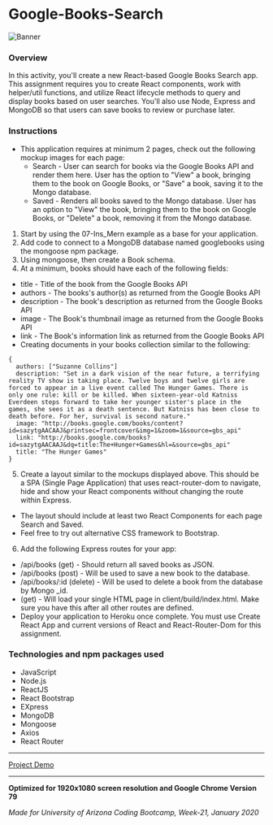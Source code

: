 # Google-Books-Search

![Banner](public/images/githubtpl.png)

### Overview

In this activity, you'll create a new React-based Google Books Search app. This assignment requires you to create React components, work with helper/util functions, and utilize React lifecycle methods to query and display books based on user searches. You'll also use Node, Express and MongoDB so that users can save books to review or purchase later.

### Instructions

* This application requires at minimum 2 pages, check out the following mockup images for each page:
  * Search - User can search for books via the Google Books API and render them here. User has the option to "View" a book, bringing them to the book on Google Books, or "Save" a book, saving it to the Mongo database.
  * Saved - Renders all books saved to the Mongo database. User has an option to "View" the book, bringing them to the book on Google Books, or "Delete" a book, removing it from the Mongo database.
1. Start by using the 07-Ins_Mern example as a base for your application.
2. Add code to connect to a MongoDB database named googlebooks using the mongoose npm package.
3. Using mongoose, then create a Book schema.
4. At a minimum, books should have each of the following fields:
  * title - Title of the book from the Google Books API
  * authors - The books's author(s) as returned from the Google Books API
  * description - The book's description as returned from the Google Books API
  * image - The Book's thumbnail image as returned from the Google Books API
  * link - The Book's information link as returned from the Google Books API
  * Creating documents in your books collection similar to the following:

``` 
{
  authors: ["Suzanne Collins"]
  description: "Set in a dark vision of the near future, a terrifying reality TV show is taking place. Twelve boys and twelve girls are forced to appear in a live event called The Hunger Games. There is only one rule: kill or be killed. When sixteen-year-old Katniss Everdeen steps forward to take her younger sister's place in the games, she sees it as a death sentence. But Katniss has been close to death before. For her, survival is second nature."
  image: "http://books.google.com/books/content?id=sazytgAACAAJ&printsec=frontcover&img=1&zoom=1&source=gbs_api"
  link: "http://books.google.com/books?id=sazytgAACAAJ&dq=title:The+Hunger+Games&hl=&source=gbs_api"
  title: "The Hunger Games"
}

``` 
5. Create a layout similar to the mockups displayed above. This should be a SPA (Single Page Application) that uses react-router-dom to navigate, hide and show your React components without changing the route within Express.
  * The layout should include at least two React Components for each page Search and Saved.
  * Feel free to try out alternative CSS framework to Bootstrap.
6. Add the following Express routes for your app:
  * /api/books (get) - Should return all saved books as JSON.
  * /api/books (post) - Will be used to save a new book to the database.
  * /api/books/:id (delete) - Will be used to delete a book from the database by Mongo _id.
  * (get) - Will load your single HTML page in client/build/index.html. Make sure you have this after all other routes are defined.
  * Deploy your application to Heroku once complete. You must use Create React App and current versions of React and React-Router-Dom for this assignment.

### Technologies and npm packages used

* JavaScript
* Node.js
* ReactJS
* React Bootstrap
* EXpress
* MongoDB
* Mongoose
* Axios
* React Router
---

[Project Demo](https://radiant-eyrie-41193.herokuapp.com/)

---

**Optimized for 1920x1080 screen resolution and Google Chrome Version 79**

_Made for University of Arizona Coding Bootcamp, Week-21, January 2020_


